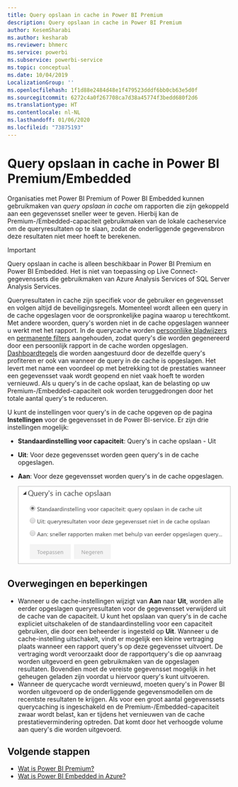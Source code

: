 ```yaml
---
title: Query opslaan in cache in Power BI Premium
description: Query opslaan in cache in Power BI Premium
author: KesemSharabi
ms.author: kesharab
ms.reviewer: bhmerc
ms.service: powerbi
ms.subservice: powerbi-service
ms.topic: conceptual
ms.date: 10/04/2019
LocalizationGroup: ''
ms.openlocfilehash: 1f1d88e2484d48e1f479523dddf6bb0cb63e5d0f
ms.sourcegitcommit: 6272c4a0f267708ca7d38a45774f3bedd680f2d6
ms.translationtype: HT
ms.contentlocale: nl-NL
ms.lasthandoff: 01/06/2020
ms.locfileid: "73875193"
---
```

# <a name="query-caching-in-power-bi-premiumembedded"></a>Query opslaan in cache in Power BI Premium/Embedded

Organisaties met Power BI Premium of Power BI Embedded kunnen gebruikmaken van *query opslaan in cache* om rapporten die zijn gekoppeld aan een gegevensset sneller weer te geven. Hierbij kan de Premium-/Embedded-capaciteit gebruikmaken van de lokale cacheservice om de queryresultaten op te slaan, zodat de onderliggende gegevensbron deze resultaten niet meer hoeft te berekenen.

> [!IMPORTANT]
> Query opslaan in cache is alleen beschikbaar in Power BI Premium en Power BI Embedded. Het is niet van toepassing op Live Connect-gegevenssets die gebruikmaken van Azure Analysis Services of SQL Server Analysis Services.

Queryresultaten in cache zijn specifiek voor de gebruiker en gegevensset en volgen altijd de beveiligingsregels. Momenteel wordt alleen een query in de cache opgeslagen voor de oorspronkelijke pagina waarop u terechtkomt. Met andere woorden, query's worden niet in de cache opgeslagen wanneer u werkt met het rapport. In de querycache worden [persoonlijke bladwijzers](consumer/end-user-bookmarks.md#personal-bookmarks) en [permanente filters](https://powerbi.microsoft.com/blog/announcing-persistent-filters-in-the-service/) aangehouden, zodat query's die worden gegenereerd door een persoonlijk rapport in de cache worden opgeslagen. [Dashboardtegels](service-dashboard-tiles.md) die worden aangestuurd door de dezelfde query's profiteren er ook van wanneer de query in de cache is opgeslagen. Het levert met name een voordeel op met betrekking tot de prestaties wanneer een gegevensset vaak wordt geopend en niet vaak hoeft te worden vernieuwd. Als u query's in de cache opslaat, kan de belasting op uw Premium-/Embedded-capaciteit ook worden teruggedrongen door het totale aantal query's te reduceren.

U kunt de instellingen voor query's in de cache opgeven op de pagina **Instellingen** voor de gegevensset in de Power BI-service. Er zijn drie instellingen mogelijk:

- **Standaardinstelling voor capaciteit**: Query's in cache opslaan - Uit
- **Uit**: Voor deze gegevensset worden geen query's in de cache opgeslagen.
- **Aan**: Voor deze gegevensset worden query's in de cache opgeslagen.

    ![Dialoogvenster voor query's in cache opslaan](media/power-bi-query-caching/power-bi-query-3-options.png)

## <a name="considerations-and-limitations"></a>Overwegingen en beperkingen

- Wanneer u de cache-instellingen wijzigt van **Aan** naar **Uit**, worden alle eerder opgeslagen queryresultaten voor de gegevensset verwijderd uit de cache van de capaciteit. U kunt het opslaan van query's in de cache expliciet uitschakelen of de standaardinstelling voor een capaciteit gebruiken, die door een beheerder is ingesteld op **Uit**. Wanneer u de cache-instelling uitschakelt, vindt er mogelijk een kleine vertraging plaats wanneer een rapport query's op deze gegevensset uitvoert. De vertraging wordt veroorzaakt door de rapportquery's die op aanvraag worden uitgevoerd en geen gebruikmaken van de opgeslagen resultaten. Bovendien moet de vereiste gegevensset mogelijk in het geheugen geladen zijn voordat u hiervoor query's kunt uitvoeren.
- Wanneer de querycache wordt vernieuwd, moeten query's in Power BI worden uitgevoerd op de onderliggende gegevensmodellen om de recentste resultaten te krijgen. Als voor een groot aantal gegevenssets querycaching is ingeschakeld en de Premium-/Embedded-capaciteit zwaar wordt belast, kan er tijdens het vernieuwen van de cache prestatievermindering optreden. Dat komt door het verhoogde volume aan query's die worden uitgevoerd.

## <a name="next-steps"></a>Volgende stappen

* [Wat is Power BI Premium?](service-premium-what-is.md)
* [Wat is Power BI Embedded in Azure?](developer/azure-pbie-what-is-power-bi-embedded.md)
